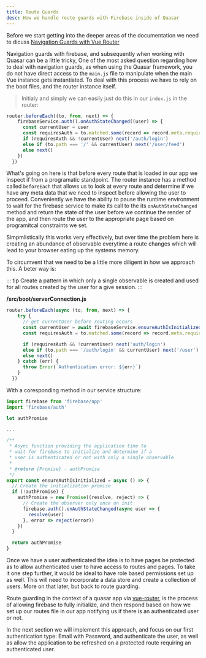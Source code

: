 ```yaml
---
title: Route Guards
desc: How we handle route guards with Firebase inside of Quasar
---
```


Before we start getting into the deeper areas of the documentation we need to dicuss [Navigation Guards with Vue Router](https://router.vuejs.org/guide/advanced/navigation-guards.html#global-before-guards)

Navigation guards with firebase, and subsequently when working with Quasar can be a little tricky, One of the most asked question regarding how to deal with navigation guards, as when using the Quasar framework, you do not have direct access to the `main.js` file to manipulate when the main Vue instance gets instantiated. To deal with this process we have to rely on the boot files, and the router instance itself.

> Initialy and simply we can easily just do this in our `index.js` in the router:

```js
router.beforeEach((to, from, next) => {
    firebaseService.auth().onAuthStateChanged((user) => {
      const currentUser = user
      const requiresAuth = to.matched.some(record => record.meta.requiresAuth)
      if (requiresAuth && !currentUser) next('/auth/login')
      else if (to.path === '/' && currentUser) next('/user/feed')
      else next()
    })
  })
```

What's going on here is that before every route that is loaded in our app we inspect if from a programatic standpoint. The router instance has a method called `beforeEach` that allows us to look at every route and determine if we have any meta data that we need to inspect before allowing the user to proceed. Conveniently we have the ability to pause the runtime environment to wait for the firebase service to make its call to the its `onAuthStateChanged` method and return the state of the user before we continue the render of the app, and then route the user to the appropriate page based on programitcal constraints we set.

Simpmlistically this works very effectively, but over time the problem here is creating an abundance of observable everytime a route changes which will lead to your browser eating up the systems memory.

To circumvent that we need to be a little more diligent in how we approach this. A beter way is:

::: tip
Create a pattern in which only a single observable is created and used for all routes created by the user for a give session.
:::


**/src/boot/serverConnection.js**
```js
router.beforeEach(async (to, from, next) => {
    try {
      // get currentUser before routing occurs
      const currentUser = await firebaseService.ensureAuthIsInitialized()
      const requiresAuth = to.matched.some(record => record.meta.requiresAuth)

      if (requiresAuth && !currentUser) next('auth/login')
      else if (to.path === '/auth/login' && currentUser) next('/user')
      else next()
    } catch (err) {
      throw Error(`Authentication error: ${err}`)
    }
  })
```

With a coresponding method in our service structure:

```js
import firebase from 'firebase/app'
import 'firebase/auth'

let authPromise

...

/**
 * Async function providing the application time to
 * wait for firebase to initialize and determine if a
 * user is authenticated or not with only a single observable
 *
 * @return {Promise} - authPromise
 */
export const ensureAuthIsInitialized = async () => {
  // Create the initialization promise
  if (!authPromise) {
    authPromise = new Promise((resolve, reject) => {
      // Create the observer only once on init
      firebase.auth().onAuthStateChanged(async user => {
        resolve(user)
      }, error => reject(error))
    })
  }

  return authPromise
}
```

Once we have a user authenticated the idea is to have pages be protected as to allow authenticated user to have access to routes and pages. To take it one step further, it would be ideal to have role based permissions set up as well. This will need to incorporate a data store and create a collection of users. More on that later, but back to route guarding.

Route guarding in the context of a quasar app via [vue-router](https://router.vuejs.org/guide/advanced/navigation-guards.html#global-before-guards), is the process of allowing firebase to fully initialize, and then respond based on how we set up our routes file in our app notifying us if there is an authenticated user or not. 

In the next section we will implement this approach, and focus on our first authentication type: Email with Password, and authenticate the user, as well as allow the application to be refreshed on a protected route requiring an authenticated user.